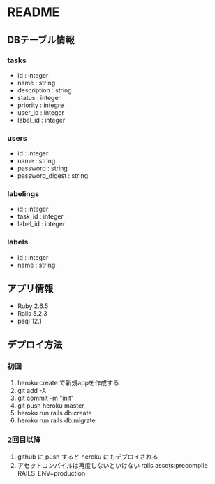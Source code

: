 # README

## DBテーブル情報

### tasks

 - id : integer
 - name : string
 - description : string 
 - status : integer
 - priority : integre
 - user_id : integer
 - label_id : integer


 ### users

 - id : integer
 - name : string
 - password : string
 - password_digest : string


 ### labelings

 - id : integer
 - task_id : integer
 - label_id : integer

 ### labels

 - id : integer
 - name : string


## アプリ情報
- Ruby 2.6.5
- Rails 5.2.3
- psql 12.1


## デプロイ方法

### 初回
1. heroku create で新規appを作成する
2. git add -A
3. git commit -m "init"
4. git push heroku master
5. heroku run rails db:create
6. heroku run rails db:migrate

### 2回目以降
1. github に push すると heroku にもデプロイされる
2. アセットコンパイルは再度しないといけない
   rails assets:precompile RAILS_ENV=production

